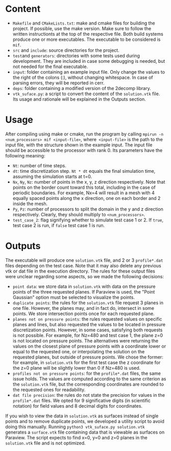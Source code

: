 # Content
- `Makefile` and `CMakeLists.txt`: make and cmake files for building the project. If possible, use the make version. Make sure to follow the written instructionts at the top of the respective file. Both build systems produce one or more executables. The executable to be considered is `mif`.
- `src` and `include`: source directories for the project.
- `test`and `generators`: directories with some tests used during development. They are included in case some debugging is needed, but not needed for the final executable.
- `input`: folder containing an example input file. Only change the values to the right of the colons (:), without changing whitespace. In case of parsing errors, they will be reported in cerr.
- `deps`: folder containing a modified version of the 2decomp library.
- `vtk_suface.py`: a script to convert the content of the `solution.vtk` file. Its usage and rationale will be explained in the Outputs section.

# Usage
After compiling using make or cmake, run the program by calling `mpirun -n <num_processors> mif <input-file>`, where` <input-file>` is the path to the input file, with the structure shown in the example input. The input file should be accessible to the processor with rank 0. Its parameters have the following meaning:
- `Nt`: number of time steps.
- `dt`: time discretization step. `Nt * dt` equals the final simulation time, assuming the simulation starts at t=0.
- `Nx`, `Ny`, `Nz`: number of points in the x, y, z direction respectively. Note that points on the border count toward this total, including in the case of periodic boundaries. For example, Nx=4 will result in a mesh with 4 equally spaced points along the x direction, one on each border and 2 inside the mesh.
- `Py`, `Pz`: number of processors to split the domain in the y and z direction respectively. Clearly, they should multiply to `<num_processors>`.
- `test_case_2`: flag signifying whether to simulate test case 1 or 2. If `true`, test case 2 is run, if `false` test case 1 is run.

# Outputs
The executable will produce one `solution.vtk` file, and 2 or 3 `profile*.dat` files depending on the test case. Note that it may also delete any previous vtk or dat file in the execution directory. The rules for these output files were unclear regarding some aspects, so we made the following decisions:
- `point data`: we store data in `solution.vtk` with data on the pressure points of the three requested planes. If Paraview is used, the "Point Gaussian" option must be selected to visualize the points.
- `duplicate points`: the rules for the `solution.vtk` file request 3 planes in one file. However, the planes may, and in fact do, intersect in some points. We store intersection points once for each requested plane.
- `planes not on pressure points`: the rules requested values on specific planes and lines, but also requested the values to be located in pressure discretization points. However, in some cases, satisfying both requests is not possible. For example, for Nz=480 and test case 1, the plane z=0 is not located on pressure points. The alternatives were returning the values on the closest plane of pressure points with a coordinate lower or equal to the requested one, or interpolating the solution on the requested planes, but outside of pressure points. We chose the former: for example, in `solution.vtk` for the first test case the z coordinate for the z=0 plane will be slightly lower than 0 if Nz=480 is used. 
- `profiles not on pressure points`: for the `profile*.dat` files, the same issue holds. The values are computed according to the same criterion as the `solution.vtk` file, but the corresponding coordinates are rounded to the requested ones for readability.
- `dat file precision`: the rules do not state the precision for values in the `profile*.dat` files. We opted for 9 significative digits (in scientific notation) for field values and 8 decimal digits for coordinates.

If you wish to view the data in `solution.vtk` as surfaces instead of single points and to remove duplicate points, we developed a utility script to avoid doing this manually. Running `python3 vtk_suface.py solution.vtk` generates a `surface.vtk` file containing data that is viewable as surfaces on Paraview. The script expects to find x=0, y=0 and z=0 planes in the `solution.vtk` file and is not optimized.